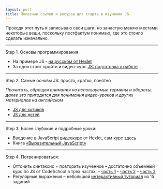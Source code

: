```yaml
---
layout: post
title: Полезные ссылки и ресурсы для старта в изучении JS
---
```


Проходя этот путь я записываю свои шаги, но зачастую меняю местами некоторые вещи, поскольку постфактум понимаю, где это стоило сделать изначально. 

---

  Step 1. Основы программирования
  
  * На примере JS - [на русском от Hexlet](https://ru.hexlet.io/courses/programming-basics)
  * За одно стоит пройти и видео-курс [JS: подготовка к работе](https://ru.hexlet.io/courses/javascript_setup) 
  
---  
  
  Step 2. Самые основы JS: просто, кратко, понятно
  
  _Прочитать, обращая внимания на используемые термины и обороты, далее это пригодится для понимания видео-уроков и других материалов на английском_
  
  * [JS для котиков](http://jsforcats.com/)
  * [JS для детей](http://fileshare.cqproject.net/files//jsfkids.pdf)
  
---
  
  Step 3. Более глубокие и подробные уроки:
  
  * Введение в JavaScript [видеокурс](https://www.youtube.com/playlist?list=PLo6puixMwuSNxJCgadaaavKqq4-ocKPrR) от Hexlet, сам курс [здесь](https://ru.hexlet.io/courses/javascript_101)
  * Книга [«Выразительный JavaScript»](https://karmazzin.gitbooks.io/eloquentjavascript_ru/content/)  
  
---
  
  Step 4. Потренироваться:
  
  * Отточить синтаксис + повторить изученное – достаточно объемный курс по JS от CodeSchool в трех частях:
    – [часть 1](https://www.codeschool.com/courses/javascript-road-trip-part-1)
    – [часть 2](https://www.codeschool.com/courses/javascript-road-trip-part-2)
    – [часть 3](https://www.codeschool.com/courses/javascript-road-trip-part-3)
  * Регулярные выражения – небольшой [интерактивный туториал](http://regexone.com/lesson/introduction_abcs) из 15 заданий